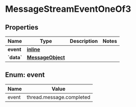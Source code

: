 
# MessageStreamEventOneOf3

## Properties
| Name | Type | Description | Notes |
| ------------ | ------------- | ------------- | ------------- |
| **event** | [**inline**](#Event) |  |  |
| **&#x60;data&#x60;** | [**MessageObject**](MessageObject.md) |  |  |


<a id="Event"></a>
## Enum: event
| Name | Value |
| ---- | ----- |
| event | thread.message.completed |



